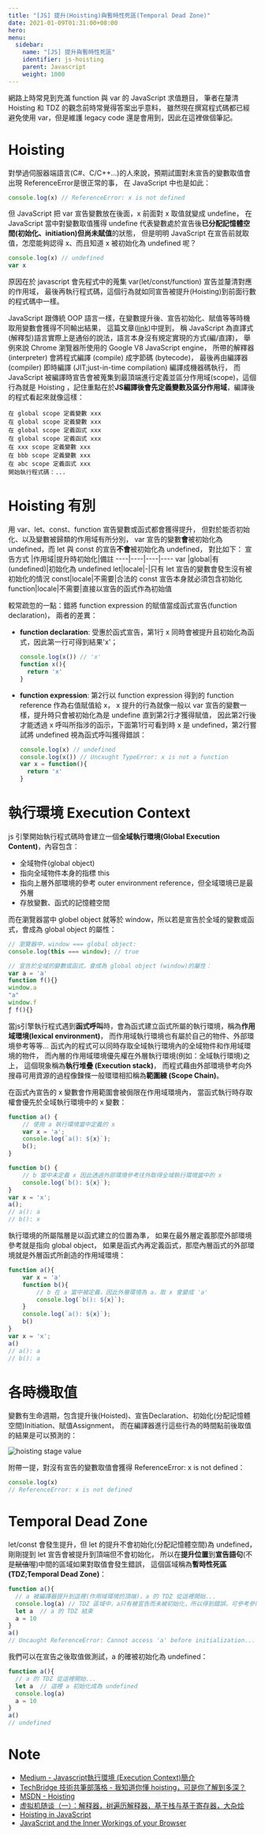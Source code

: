 ```yaml
---
title: "[JS] 提升(Hoisting)與暫時性死區(Temporal Dead Zone)"
date: 2021-01-09T01:31:00+08:00
hero: 
menu:
  sidebar:
    name: "[JS] 提升與暫時性死區"
    identifier: js-hoisting
    parent: Javascript
    weight: 1000
---
```

網路上時常見到充滿 function 與 var 的 JavaScript 求值題目，
筆者在釐清 Hoisting 和 TDZ 的觀念前時常覺得答案出乎意料，
雖然現在撰寫程式碼都已經避免使用 var，但是維護 legacy code 還是會用到，因此在這裡做個筆記。
# Hoisting
對學過伺服器端語言(C#、C/C++...)的人來說，預期試圖對未宣告的變數取值會出現 ReferenceError是很正常的事，
在 JavaScript 中也是如此：
```js
console.log(x) // ReferenceError: x is not defined
```
但 JavaScript 把 var 宣告變數放在後面，x 前面對 x 取值就變成 undefine，
在 JavaScript 當中對變數取值獲得 undefine 代表變數處於宣告後**已分配記憶體空間(初始化、initiation)**但**尚未賦值**的狀態，
但是明明 JavaScript 在宣告前就取值，怎麼能夠認得 x、而且知道 x 被初始化為 undefined 呢？
```js
console.log(x) // undefined
var x
```
原因在於 javascript 會先程式中的蒐集 var(let/const/function) 宣告並釐清對應的作用域，
最後再執行程式碼，這個行為就如同宣告被提升(Hoisting)到前面行數的程式碼中一樣。

JavaScript 跟傳統 OOP 語言一樣，在變數提升後、宣告初始化、賦值等等時機取用變數會獲得不同輸出結果，
這篇文章([link](https://www.iteye.com/blog/rednaxelafx-492667))中提到，
稱 JavaScript 為直譯式(解釋型)語言實際上是通俗的說法，語言本身沒有規定實現的方式(編/直譯)，
舉例來說 Chrome 瀏覽器所使用的 Google V8 JavaScript engine，
所帶的解釋器 (interpreter) 會將程式編譯 (compile) 成字節碼 (bytecode)，
最後再由編譯器 (compiler) 即時編譯 (JIT;just-in-time compilation) 編譯成機器碼執行，
而 JavaScript 被編譯時宣告會被蒐集到最頂端進行定義並區分作用域(scope)，這個行為就是 Hoisting
，記住重點在於**JS編譯後會先定義變數及區分作用域**，編譯後的程式看起來就像這樣：
```
在 global scope 定義變數 xxx
在 global scope 定義變數 xxx
在 global scope 定義函式 xxx
在 global scope 定義函式 xxx
在 xxx scope 定義變數 xxx
在 bbb scope 定義變數 xxx
在 abc scope 定義函式 xxx
開始執行程式碼：...
```

# Hoisting 有別
用 var、let、const、function 宣告變數或函式都會獲得提升，
但對於能否初始化、以及變數被歸類的作用域有所分別，
var 宣告的變數**會**被初始化為 undefined，而 let 與 const 的宣告**不會**被初始化為 undefined，
對比如下：
宣告方式 |作用域|提升時初始化|備註
----|----|----|----
var |global|有(undefined)|初始化為 undefined
let|locale|-|只有 let 宣告的變數會發生沒有被初始化的情況
const|locale|不需要|合法的 const 宣告本身就必須包含初始化
function|locale|不需要|直接以宣告的函式作為初始值

較常疏忽的一點：錯將 function expression 的賦值當成函式宣告(function declaration)，
兩者的差異：
- __function declaration__:
受惠於函式宣告，第1行 x 同時會被提升且初始化為函式，因此第一行可得到結果'x'；
  ```js
  console.log(x()) // 'x'
  function x(){
    return 'x'
  }
  ```
- __function expression__:
第2行以 function expression 得到的 function reference 作為右值賦值給 x，
x 提升的行為就像一般以 var 宣告的變數一樣，提升時只會被初始化為是 undefine 直到第2行才獲得賦值，
因此第2行後才能透過 x 呼叫所指涉的函示，下面第1行可看到時 x 是 undefined，第2行嘗試將 undefined 視為函式呼叫獲得錯誤：
  ```js
  console.log(x) // undefined
  console.log(x()) // Uncxught TypeError: x is not a function
  var x = function(){
    return 'x'
  }
  ```
# 執行環境 Execution Context
js 引擎開始執行程式碼時會建立一個**全域執行環境(Global Execution Content)**，內容包含：
- 全域物件(global object)
- 指向全域物件本身的指標 this
- 指向上層外部環境的參考 outer environment reference，但全域環境已是最外層
- 存放變數、函式的記憶體空間

而在瀏覽器當中 globel object 就等於 window，所以若是宣告於全域的變數或函式，會成為 global object 的屬性：
```js
// 瀏覽器中，window === global object:
console.log(this === window); // true

// 宣告於全域的變數或函式，會成為 global object (window)的屬性：
var a = 'a'
function f(){}
window.a
"a"
window.f
ƒ f(){}
```
當js引擎執行程式遇到**函式呼叫**時，會為函式建立函式所屬的執行環境，稱為**作用域環境(lexical environment)**，
而作用域執行環境也有屬於自己的物件、外部環境參考等等...
函式內的程式可以同時存取全域執行環境內的全域物件和作用域環境的物件，
而內層的作用域環境優先權在外層執行環境(例如：全域執行環境)之上，
這個現象稱為**執行堆疊 (Execution stack)**，
而程式藉由外部環境參考向外搜尋可用資源的過程像鍊條一般環環相扣稱為**範圍練 (Scope Chain)**。

在函式內宣告的 x 變數會作用範圍會被侷限在作用域環境內，
當函式執行時存取權會優先於全域執行環境中的 x 變數：
```js
function a() {
    // 使用 a 執行環境當中定義的 x
    var x = 'a';
    console.log(`a(): ${x}`);
    b();
}

function b() {
    // b 當中未定義 x 因此透過外部環境參考往外取得全域執行環境當中的 x
    console.log(`b(): ${x}`);
}
var x = 'x';
a();
// a(): a
// b(): x
```

執行環境的所屬階層是以函式建立的位置為準，
如果在最外層定義那麼外部環境參考就是指向 global object，
如果是函式內再定義函式，那麼內層函式的外部環境就是外層函式所創造的作用域環境：
```js
function a(){
    var x = 'a'
    function b(){
        // b 在 a 當中被定義，因此外層環境為 a，取 x 會變成 'a'
        console.log(`b(): ${x}`);
    }
    console.log(`a(): ${x}`);
    b()
}
var x = 'x';
a()
// a(): a
// b(): a
```

# 各時機取值
變數有生命週期，包含提升後(Hoisted)、宣告Declaration、初始化(分配記憶體空間)Initiation、賦值Assignment，
而在編譯器進行這些行為的時間點前後取值的結果是可以預測的：

![hoisting stage value](hoisting_stage_value.jpg)

附帶一提，對沒有宣告的變數取值會獲得 ReferenceError: x is not defined：
```js
console.log(x)
// ReferenceError: x is not defined
```

# Temporal Dead Zone
let/const 會發生提升，但 let 的提升不會初始化(分配記憶體空間)為 undefined，
剛剛提到 let 宣告會被提升到頂端但不會初始化，
所以在**提升位置**到**宣告語句**(不是~~賦值~~喔)中間的區域如果對取值會發生錯誤，
這個區域稱為**暫時性死區(TDZ;Temporal Dead Zone)**：
```js
function a(){
  // a 被編譯器提升到這裡(作用域環境的頂端)，a 的 TDZ 從這裡開始...
  console.log(a) // TDZ 區域中，a只有被宣告而未被初始化，所以得到錯誤，可參考參照取值結果表
  let a  // a 的 TDZ 結束
  a = 10
}
a()
// Uncaught ReferenceError: Cannot access 'a' before initialization...
```
我們可以在宣告之後取值做測試，a 的確被初始化為 undefined：
```js
function a(){
  // a 的 TDZ 從這裡開始...
  let a  // 這裡 a 初始化成為 undefined
  console.log(a)
  a = 10
} 
a()
// undefined
```
# Note
- [Medium - Javascript執行環境 (Execution Context)簡介](https://medium.com/digital-dance/javascript%E5%9F%B7%E8%A1%8C%E7%92%B0%E5%A2%83-execution-context-%E7%B0%A1%E4%BB%8B-672185ed6bf4)
- [TechBridge 技術共筆部落格 - 我知道你懂 hoisting，可是你了解到多深？](https://blog.techbridge.cc/2018/11/10/javascript-hoisting/)
- [MSDN - Hoisting](https://developer.mozilla.org/en-US/docs/Glossary/Hoisting)
- [虚拟机随谈（一）：解释器，树遍历解释器，基于栈与基于寄存器，大杂烩](https://www.iteye.com/blog/rednaxelafx-492667)
- [Hoisting in JavaScript](https://john-dugan.com/hoisting-in-javascript/)
- [JavaScript and the Inner Workings of your Browser](https://softwareengineeringdaily.com/2018/10/03/javascript-and-the-inner-workings-of-your-browser/)